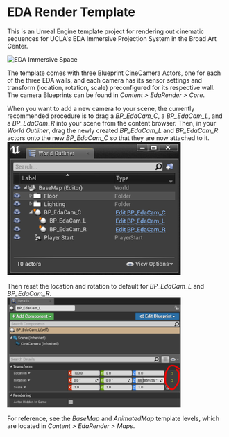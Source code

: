 # EDA Render Template

This is an Unreal Engine template project for rendering out cinematic sequences for UCLA's EDA Immersive Projection System in the Broad Art Center.

![EDA Immersive Space](http://classes.dma.ucla.edu/Spring19/24/wp-content/uploads/EDA01-1024x410.png)

The template comes with three Blueprint CineCamera Actors, one for each of the three EDA walls, and each camera has its sensor settings and transform (location, rotation, scale) preconfigured for its respective wall. The camera Blueprints can be found in *Content > EdaRender > Core*.

When you want to add a new camera to your scene, the currently recommended procedure is to drag a *BP_EdaCam_C*, a *BP_EdaCam_L*, and a *BP_EdaCam_R* into your scene from the content browser. Then, in your *World Outliner*, drag the newly created *BP_EdaCam_L* and *BP_EdaCam_R* actors onto the new *BP_EdaCam_C* so that they are now attached to it. 
<img src="Docs/WorldOutliner.png" alt="World Outliner" width="400"/>

Then reset the location and rotation to default for *BP_EdaCam_L* and *BP_EdaCam_R*.
<img src="Docs/ResetTransform.png" alt="Reset Camera Transform" width="400"/>

For reference, see the *BaseMap* and *AnimatedMap* template levels, which are located in *Content > EdaRender > Maps*.
